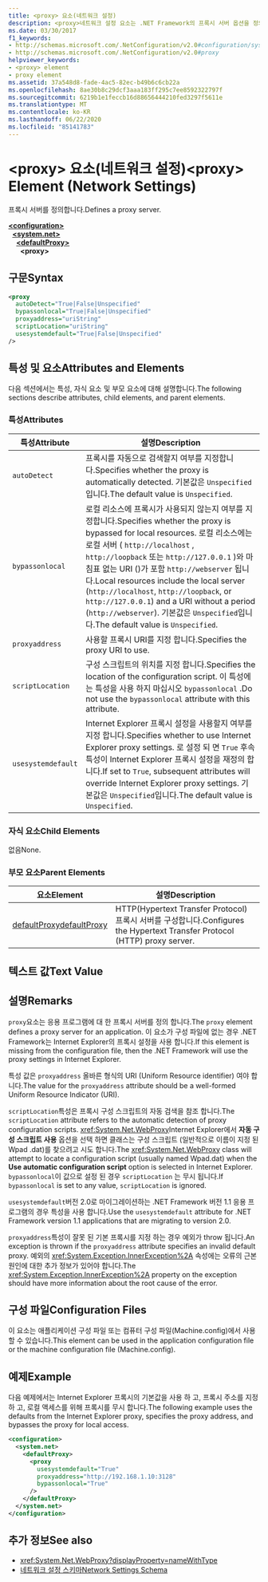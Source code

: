 ```yaml
---
title: <proxy> 요소(네트워크 설정)
description: <proxy>네트워크 설정 요소는 .NET Framework의 프록시 서버 옵션을 정의 합니다. 이 문서에는 예제가 포함 되어 있습니다.
ms.date: 03/30/2017
f1_keywords:
- http://schemas.microsoft.com/.NetConfiguration/v2.0#configuration/system.net/defaultProxy/proxy
- http://schemas.microsoft.com/.NetConfiguration/v2.0#proxy
helpviewer_keywords:
- <proxy> element
- proxy element
ms.assetid: 37a548d8-fade-4ac5-82ec-b49b6c6cb22a
ms.openlocfilehash: 8ae30b8c29dcf3aaa183ff295c7ee8592322797f
ms.sourcegitcommit: 6219b1e1feccb16d88656444210fed3297f5611e
ms.translationtype: MT
ms.contentlocale: ko-KR
ms.lasthandoff: 06/22/2020
ms.locfileid: "85141783"
---
```

# <a name="proxy-element-network-settings"></a><span data-ttu-id="b5210-104">\<proxy> 요소(네트워크 설정)</span><span class="sxs-lookup"><span data-stu-id="b5210-104">\<proxy> Element (Network Settings)</span></span>
<span data-ttu-id="b5210-105">프록시 서버를 정의합니다.</span><span class="sxs-lookup"><span data-stu-id="b5210-105">Defines a proxy server.</span></span>  

[**\<configuration>**](../configuration-element.md)\
&nbsp;&nbsp;[**\<system.net>**](system-net-element-network-settings.md)\
&nbsp;&nbsp;&nbsp;&nbsp;[**\<defaultProxy>**](defaultproxy-element-network-settings.md)\
&nbsp;&nbsp;&nbsp;&nbsp;&nbsp;&nbsp;**\<proxy>**

## <a name="syntax"></a><span data-ttu-id="b5210-106">구문</span><span class="sxs-lookup"><span data-stu-id="b5210-106">Syntax</span></span>  
  
```xml  
<proxy
  autoDetect="True|False|Unspecified"
  bypassonlocal="True|False|Unspecified"
  proxyaddress="uriString"
  scriptLocation="uriString"
  usesystemdefault="True|False|Unspecified"
/>
```  
  
## <a name="attributes-and-elements"></a><span data-ttu-id="b5210-107">특성 및 요소</span><span class="sxs-lookup"><span data-stu-id="b5210-107">Attributes and Elements</span></span>  
 <span data-ttu-id="b5210-108">다음 섹션에서는 특성, 자식 요소 및 부모 요소에 대해 설명합니다.</span><span class="sxs-lookup"><span data-stu-id="b5210-108">The following sections describe attributes, child elements, and parent elements.</span></span>  
  
### <a name="attributes"></a><span data-ttu-id="b5210-109">특성</span><span class="sxs-lookup"><span data-stu-id="b5210-109">Attributes</span></span>  
  
|<span data-ttu-id="b5210-110">**특성**</span><span class="sxs-lookup"><span data-stu-id="b5210-110">**Attribute**</span></span>|<span data-ttu-id="b5210-111">**설명**</span><span class="sxs-lookup"><span data-stu-id="b5210-111">**Description**</span></span>|  
|-------------------|---------------------|  
|`autoDetect`|<span data-ttu-id="b5210-112">프록시를 자동으로 검색할지 여부를 지정합니다.</span><span class="sxs-lookup"><span data-stu-id="b5210-112">Specifies whether the proxy is automatically detected.</span></span> <span data-ttu-id="b5210-113">기본값은 `Unspecified`입니다.</span><span class="sxs-lookup"><span data-stu-id="b5210-113">The default value is `Unspecified`.</span></span>|  
|`bypassonlocal`|<span data-ttu-id="b5210-114">로컬 리소스에 프록시가 사용되지 않는지 여부를 지정합니다.</span><span class="sxs-lookup"><span data-stu-id="b5210-114">Specifies whether the proxy is bypassed for local resources.</span></span> <span data-ttu-id="b5210-115">로컬 리소스에는 로컬 서버 ( `http://localhost` , `http://loopback` 또는 `http://127.0.0.1` )와 마침표 없는 URI ()가 포함 `http://webserver` 됩니다.</span><span class="sxs-lookup"><span data-stu-id="b5210-115">Local resources include the local server (`http://localhost`, `http://loopback`, or `http://127.0.0.1`) and a URI without a period (`http://webserver`).</span></span> <span data-ttu-id="b5210-116">기본값은 `Unspecified`입니다.</span><span class="sxs-lookup"><span data-stu-id="b5210-116">The default value is `Unspecified`.</span></span>|  
|`proxyaddress`|<span data-ttu-id="b5210-117">사용할 프록시 URI를 지정 합니다.</span><span class="sxs-lookup"><span data-stu-id="b5210-117">Specifies the proxy URI to use.</span></span>|  
|`scriptLocation`|<span data-ttu-id="b5210-118">구성 스크립트의 위치를 지정 합니다.</span><span class="sxs-lookup"><span data-stu-id="b5210-118">Specifies the location of the configuration script.</span></span> <span data-ttu-id="b5210-119">이 특성에는 특성을 사용 하지 마십시오 `bypassonlocal` .</span><span class="sxs-lookup"><span data-stu-id="b5210-119">Do not use the `bypassonlocal` attribute with this attribute.</span></span> |  
|`usesystemdefault`|<span data-ttu-id="b5210-120">Internet Explorer 프록시 설정을 사용할지 여부를 지정 합니다.</span><span class="sxs-lookup"><span data-stu-id="b5210-120">Specifies whether to use Internet Explorer proxy settings.</span></span> <span data-ttu-id="b5210-121">로 설정 되 면 `True` 후속 특성이 Internet Explorer 프록시 설정을 재정의 합니다.</span><span class="sxs-lookup"><span data-stu-id="b5210-121">If set to `True`, subsequent attributes will override Internet Explorer proxy settings.</span></span> <span data-ttu-id="b5210-122">기본값은 `Unspecified`입니다.</span><span class="sxs-lookup"><span data-stu-id="b5210-122">The default value is `Unspecified`.</span></span>|  
  
### <a name="child-elements"></a><span data-ttu-id="b5210-123">자식 요소</span><span class="sxs-lookup"><span data-stu-id="b5210-123">Child Elements</span></span>  
 <span data-ttu-id="b5210-124">없음</span><span class="sxs-lookup"><span data-stu-id="b5210-124">None.</span></span>  
  
### <a name="parent-elements"></a><span data-ttu-id="b5210-125">부모 요소</span><span class="sxs-lookup"><span data-stu-id="b5210-125">Parent Elements</span></span>  
  
|<span data-ttu-id="b5210-126">**요소**</span><span class="sxs-lookup"><span data-stu-id="b5210-126">**Element**</span></span>|<span data-ttu-id="b5210-127">**설명**</span><span class="sxs-lookup"><span data-stu-id="b5210-127">**Description**</span></span>|  
|-----------------|---------------------|  
|[<span data-ttu-id="b5210-128">defaultProxy</span><span class="sxs-lookup"><span data-stu-id="b5210-128">defaultProxy</span></span>](defaultproxy-element-network-settings.md)|<span data-ttu-id="b5210-129">HTTP(Hypertext Transfer Protocol) 프록시 서버를 구성합니다.</span><span class="sxs-lookup"><span data-stu-id="b5210-129">Configures the Hypertext Transfer Protocol (HTTP) proxy server.</span></span>|  
  
## <a name="text-value"></a><span data-ttu-id="b5210-130">텍스트 값</span><span class="sxs-lookup"><span data-stu-id="b5210-130">Text Value</span></span>  
  
## <a name="remarks"></a><span data-ttu-id="b5210-131">설명</span><span class="sxs-lookup"><span data-stu-id="b5210-131">Remarks</span></span>  
 <span data-ttu-id="b5210-132">`proxy`요소는 응용 프로그램에 대 한 프록시 서버를 정의 합니다.</span><span class="sxs-lookup"><span data-stu-id="b5210-132">The `proxy` element defines a proxy server for an application.</span></span> <span data-ttu-id="b5210-133">이 요소가 구성 파일에 없는 경우 .NET Framework는 Internet Explorer의 프록시 설정을 사용 합니다.</span><span class="sxs-lookup"><span data-stu-id="b5210-133">If this element is missing from the configuration file, then the .NET Framework will use the proxy settings in Internet Explorer.</span></span>  
  
 <span data-ttu-id="b5210-134">특성 값은 `proxyaddress` 올바른 형식의 URI (Uniform Resource identifier) 여야 합니다.</span><span class="sxs-lookup"><span data-stu-id="b5210-134">The value for the `proxyaddress` attribute should be a well-formed Uniform Resource Indicator (URI).</span></span>  
  
 <span data-ttu-id="b5210-135">`scriptLocation`특성은 프록시 구성 스크립트의 자동 검색을 참조 합니다.</span><span class="sxs-lookup"><span data-stu-id="b5210-135">The `scriptLocation` attribute refers to the automatic detection of proxy configuration scripts.</span></span> <span data-ttu-id="b5210-136"><xref:System.Net.WebProxy>Internet Explorer에서 **자동 구성 스크립트 사용** 옵션을 선택 하면 클래스는 구성 스크립트 (일반적으로 이름이 지정 된 Wpad .dat)를 찾으려고 시도 합니다.</span><span class="sxs-lookup"><span data-stu-id="b5210-136">The <xref:System.Net.WebProxy> class will attempt to locate a configuration script (usually named Wpad.dat) when the **Use automatic configuration script** option is selected in Internet Explorer.</span></span> <span data-ttu-id="b5210-137">`bypassonlocal`이 값으로 설정 된 경우 `scriptLocation` 는 무시 됩니다.</span><span class="sxs-lookup"><span data-stu-id="b5210-137">If `bypassonlocal` is set to any value, `scriptLocation` is ignored.</span></span>
  
 <span data-ttu-id="b5210-138">`usesystemdefault`버전 2.0로 마이그레이션하는 .NET Framework 버전 1.1 응용 프로그램의 경우 특성을 사용 합니다.</span><span class="sxs-lookup"><span data-stu-id="b5210-138">Use the `usesystemdefault` attribute for .NET Framework version 1.1 applications that are migrating to version 2.0.</span></span>  
  
 <span data-ttu-id="b5210-139">`proxyaddress`특성이 잘못 된 기본 프록시를 지정 하는 경우 예외가 throw 됩니다.</span><span class="sxs-lookup"><span data-stu-id="b5210-139">An exception is thrown if the `proxyaddress` attribute specifies an invalid default proxy.</span></span> <span data-ttu-id="b5210-140">예외의 <xref:System.Exception.InnerException%2A> 속성에는 오류의 근본 원인에 대한 추가 정보가 있어야 합니다.</span><span class="sxs-lookup"><span data-stu-id="b5210-140">The <xref:System.Exception.InnerException%2A> property on the exception should have more information about the root cause of the error.</span></span>  
  
## <a name="configuration-files"></a><span data-ttu-id="b5210-141">구성 파일</span><span class="sxs-lookup"><span data-stu-id="b5210-141">Configuration Files</span></span>  
 <span data-ttu-id="b5210-142">이 요소는 애플리케이션 구성 파일 또는 컴퓨터 구성 파일(Machine.config)에서 사용할 수 있습니다.</span><span class="sxs-lookup"><span data-stu-id="b5210-142">This element can be used in the application configuration file or the machine configuration file (Machine.config).</span></span>  
  
## <a name="example"></a><span data-ttu-id="b5210-143">예제</span><span class="sxs-lookup"><span data-stu-id="b5210-143">Example</span></span>  
 <span data-ttu-id="b5210-144">다음 예제에서는 Internet Explorer 프록시의 기본값을 사용 하 고, 프록시 주소를 지정 하 고, 로컬 액세스를 위해 프록시를 무시 합니다.</span><span class="sxs-lookup"><span data-stu-id="b5210-144">The following example uses the defaults from the Internet Explorer proxy, specifies the proxy address, and bypasses the proxy for local access.</span></span>  
  
```xml  
<configuration>  
  <system.net>  
    <defaultProxy>  
      <proxy  
        usesystemdefault="True"  
        proxyaddress="http://192.168.1.10:3128"  
        bypassonlocal="True"  
      />  
    </defaultProxy>  
  </system.net>  
</configuration>  
```  
  
## <a name="see-also"></a><span data-ttu-id="b5210-145">추가 정보</span><span class="sxs-lookup"><span data-stu-id="b5210-145">See also</span></span>

- <xref:System.Net.WebProxy?displayProperty=nameWithType>
- [<span data-ttu-id="b5210-146">네트워크 설정 스키마</span><span class="sxs-lookup"><span data-stu-id="b5210-146">Network Settings Schema</span></span>](index.md)
